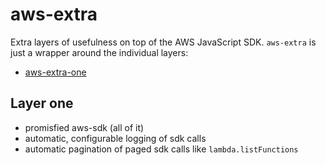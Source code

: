 # aws-extra

Extra layers of usefulness on top of the AWS JavaScript SDK. `aws-extra` is just a wrapper around the individual layers:
* [aws-extra-one](https://gitlab.com/shaungreen/aws-extra-one/wikis/aws-extra-one)

## Layer one
* promisfied aws-sdk (all of it)
* automatic, configurable logging of sdk calls
* automatic pagination of paged sdk calls like `lambda.listFunctions`
